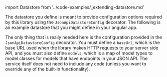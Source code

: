 import Datastore from '../code-examples/_extending-datastore.md'

The datastore you define is meant to provide configuration options required by
this library using the `JsonApiDatastoreConfig` decorator. The following is an
example datastore that you might define in your angular app.

<Datastore />

The only thing that is really needed here is the configuration provided in the
`JsonApiDatastoreConfig` decorator. You must define a `baseUrl`, which is the
base URL used when the library makes HTTP requests to your server side API, and
you must also define `models`, which is a map of model types to model classes
for models that have endpoints in your JSON API. The service itself does not
need to include any code (unless you want to override any of the built-in
functionality).
